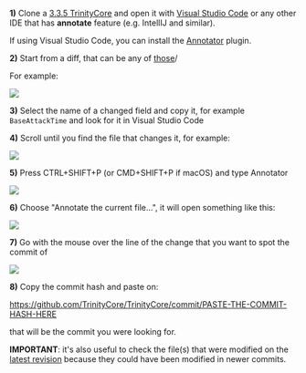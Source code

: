 **1)** Clone a [3.3.5 TrinityCore](https://github.com/TrinityCore/TrinityCore/tree/3.3.5) and open it with [Visual Studio Code](https://code.visualstudio.com/) or any other IDE that has **annotate** feature (e.g. IntellIJ and similar).

If using Visual Studio Code, you can install the [Annotator](https://github.com/ryu1kn/vscode-annotator) plugin.

**2)** Start from a diff, that can be any of [those](https://github.com/azerothcore/azerothcore-wotlk/milestone/3)/

For example:

![](https://user-images.githubusercontent.com/75517/50727531-78813180-111c-11e9-8a6b-37f098df8dff.png)

**3)** Select the name of a changed field and copy it, for example `BaseAttackTime` and look for it in Visual Studio Code

**4)** Scroll until you find the file that changes it, for example:

![](https://user-images.githubusercontent.com/75517/50727603-66ec5980-111d-11e9-8aed-fb376874bba8.png)

**5)** Press CTRL+SHIFT+P (or CMD+SHIFT+P if macOS) and type Annotator

![](https://user-images.githubusercontent.com/75517/50727622-af0b7c00-111d-11e9-8423-1c42bc89a297.png)

**6)** Choose "Annotate the current file...", it will open something like this:

![](https://user-images.githubusercontent.com/75517/50727632-c9ddf080-111d-11e9-9bd0-9e3673bcd93b.png)

**7)** Go with the mouse over the line of the change that you want to spot the commit of

![](https://user-images.githubusercontent.com/75517/50727642-0873ab00-111e-11e9-9c5c-aaf166adb972.png)

**8)** Copy the commit hash and paste on:

https://github.com/TrinityCore/TrinityCore/commit/PASTE-THE-COMMIT-HASH-HERE

that will be the commit you were looking for.

**IMPORTANT**: it's also useful to check the file(s) that were modified on the [latest revision](https://github.com/TrinityCore/TrinityCore/tree/3.3.5) because they could have been modified in newer commits.